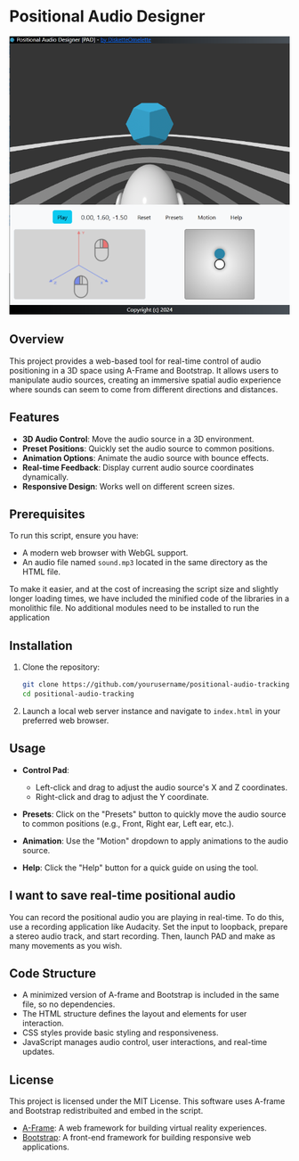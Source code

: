 # Positional Audio Designer

![Positional Audio Designer](screenshot.png)

## Overview

This project provides a web-based tool for real-time control of audio positioning in a 3D space using A-Frame and Bootstrap. It allows users to manipulate audio sources, creating an immersive spatial audio experience where sounds can seem to come from different directions and distances.

## Features

- **3D Audio Control**: Move the audio source in a 3D environment.
- **Preset Positions**: Quickly set the audio source to common positions.
- **Animation Options**: Animate the audio source with bounce effects.
- **Real-time Feedback**: Display current audio source coordinates dynamically.
- **Responsive Design**: Works well on different screen sizes.

## Prerequisites

To run this script, ensure you have:
- A modern web browser with WebGL support.
- An audio file named `sound.mp3` located in the same directory as the HTML file.

To make it easier, and at the cost of increasing the script size and slightly longer loading times, we have included the minified code of the libraries in a monolithic file. No additional modules need to be installed to run the application

## Installation

1. Clone the repository:

   ```bash
   git clone https://github.com/yourusername/positional-audio-tracking.git
   cd positional-audio-tracking
   ```

2. Launch a local web server instance and navigate to  `index.html` in your preferred web browser.

## Usage

- **Control Pad**: 
  - Left-click and drag to adjust the audio source's X and Z coordinates.
  - Right-click and drag to adjust the Y coordinate.

- **Presets**: Click on the "Presets" button to quickly move the audio source to common positions (e.g., Front, Right ear, Left ear, etc.).

- **Animation**: Use the "Motion" dropdown to apply animations to the audio source.

- **Help**: Click the "Help" button for a quick guide on using the tool.

## I want to save real-time positional audio

You can record the positional audio you are playing in real-time. To do this, use a recording application like Audacity. Set the input to loopback, prepare a stereo audio track, and start recording. Then, launch PAD and make as many movements as you wish.

## Code Structure

- A minimized version of A-frame and Bootstrap is included in the same file, so no dependencies.
- The HTML structure defines the layout and elements for user interaction.
- CSS styles provide basic styling and responsiveness.
- JavaScript manages audio control, user interactions, and real-time updates.
 

## License

This project is licensed under the MIT License. This software uses A-frame and Bootstrap redistribuited and embed in the script. 

- [A-Frame](https://aframe.io/): A web framework for building virtual reality experiences.
- [Bootstrap](https://getbootstrap.com/): A front-end framework for building responsive web applications.
